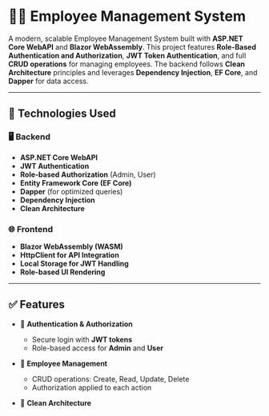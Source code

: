# 👨‍💼 Employee Management System

A modern, scalable Employee Management System built with **ASP.NET Core WebAPI** and **Blazor WebAssembly**. This project features **Role-Based Authentication and Authorization**, **JWT Token Authentication**, and full **CRUD operations** for managing employees. The backend follows **Clean Architecture** principles and leverages **Dependency Injection**, **EF Core**, and **Dapper** for data access.

---

## 🔧 Technologies Used

### 🖥 Backend
- **ASP.NET Core WebAPI**
- **JWT Authentication**
- **Role-based Authorization** (Admin, User)
- **Entity Framework Core (EF Core)**
- **Dapper** (for optimized queries)
- **Dependency Injection**
- **Clean Architecture**

### 🌐 Frontend
- **Blazor WebAssembly (WASM)**
- **HttpClient for API Integration**
- **Local Storage for JWT Handling**
- **Role-based UI Rendering**

---

## ✅ Features

- 🔐 **Authentication & Authorization**
  - Secure login with **JWT tokens**
  - Role-based access for **Admin** and **User**
    
- 👥 **Employee Management**
  - CRUD operations: Create, Read, Update, Delete
  - Authorization applied to each action
 
- 🧱 **Clean Architecture**
